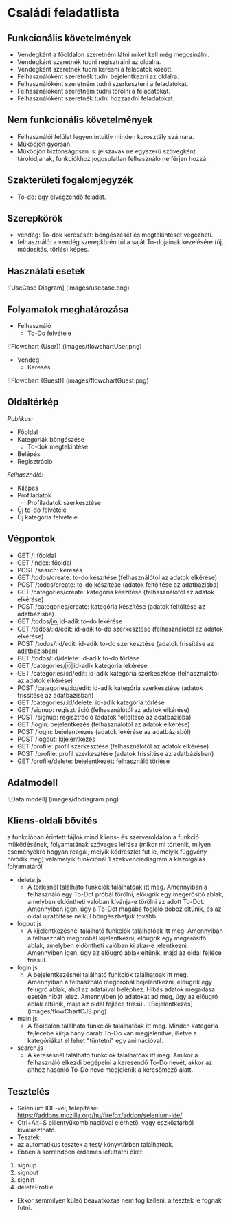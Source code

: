 # Családi feladatlista

## Funkcionális követelmények
- Vendégként a főoldalon szeretném látni miket kell még megcsinálni.
- Vendégként szeretnék tudni regisztrálni az oldalra.
- Vendégként szeretnék tudni keresni a feladatok között.
- Felhasználóként szeretnék tudni bejelentkezni az oldalra.
- Felhasználóként szeretném tudni szerkeszteni a feladatokat.
- Felhasználóként szeretném tudni törölni a feladatokat.
- Felhasználóként szeretnék tudni hozzáadni feladatokat.

## Nem funkcionális követelmények
- Felhasználói felület legyen intuitív minden korosztály számára.
- Működjön gyorsan.
- Működjön biztonságosan is: jelszavak ne egyszerű szövegként tárolódjanak, funkciókhoz jogosulatlan felhasználó ne férjen hozzá.

## Szakterületi fogalomjegyzék
- To-do: egy elvégzendő feladat.

## Szerepkörök
- vendég: To-dok keresését: böngészését és megtekintését végezheti.
- felhasználó: a vendég szerepkörén túl a saját To-dojainak kezelésére (új, módosítás, törlés) képes.

## Használati esetek
![UseCase Diagram] (images/usecase.png)

## Folyamatok meghatározása
- Felhasználó
  - To-Do felvétele

![Flowchart  (User)] (images/flowchartUser.png)

- Vendég
  - Keresés

![Flowchart  (Guest)] (images/flowchartGuest.png)

## Oldaltérkép
*Publikus:*

- Főoldal
- Kategóriák böngészése
    + To-dok megtekintése
- Belépés
- Regisztráció

*Felhasználó:*

- Kilépés
- Profiladatok
    + Profiladatok szerkesztése
- Új to-do felvétele
- Új kategória felvétele

## Végpontok
- GET /: főoldal
- GET /index: főoldal
- POST /search: keresés
- GET /todos/create: to-do készítése (felhasználótól az adatok elkérése)
- POST /todos/create: to-do készítése (adatok feltöltése az adatbázisba)
- GET /categories/create: kategória készítése (felhasználótól az adatok elkérése)
- POST /categories/create: kategória készítése (adatok feltöltése az adatbázisba)
- GET /todos/:id: id-adik to-do lekérése
- GET /todos/:id/edit: id-adik to-do szerkesztése (felhasználótól az adatok elkérése)
- POST /todos/:id/edit: id-adik to-do szerkesztése (adatok frissítése az adatbázisban)
- GET /todos/:id/delete: id-adik to-do törlése
- GET /categories/:id: id-adik kategória lekérése
- GET /categories/:id/edit: id-adik kategória szerkesztése (felhasználótól az adatok elkérése)
- POST /categories/:id/edit: id-adik kategória szerkesztése (adatok frissítése az adatbázisban)
- GET /categories/:id/delete: id-adik kategória törlése
- GET /signup: regisztráció (felhasználótól az adatok elkérése)
- POST /signup: regisztráció (adatok feltöltése az adatbázisba)
- GET /login: bejelentkezés (felhasználótól az adatok elkérése)
- POST /login: bejelentkezés (adatok lekérése az adatbázisból)
- POST /logout: kijelentkezés
- GET /profile: profil szerkesztése (felhasználótól az adatok elkérése)
- POST /profile: profil szerkesztése (adatok frissítése az adatbázisban)
- GET /profile/delete: bejelentkezett felhasználó törlése

## Adatmodell
![Data modell] (images/dbdiagram.png)

## Kliens-oldali bővítés
a funkcióban érintett fájlok mind kliens- és szerveroldalon
a funkció működésének, folyamatának szöveges leírása (mikor mi történik, milyen eseményekre hogyan reagál, melyik kódrészlet fut le, melyik függvény hívódik meg)
valamelyik funkciónál 1 szekvenciadiagram a kiszolgálás folyamatáról
- delete.js
  - A törlésnél található funkciók találhatóak itt meg.
  Amennyiban a felhasználó egy To-Dot próbál törölni, előugrik egy megerősítő ablak, amelyben eldöntheti valóban kívánja-e törölni az adott To-Dot.
  Amennyiben igen, úgy a To-Dot magába foglaló doboz eltűnik, és az oldal újratöltése nélkül böngészhetjük tovább.
- logout.js
  - A kijelentkezésnél található funkciók találhatóak itt meg.
  Amennyiban a felhasználó megpróbál kijelentkezni, előugrik egy megerősítő ablak, amelyben eldöntheti valóban ki akar-e jelentkezni.
  Amennyiben igen, úgy az előugró ablak eltűnik, majd az oldal fejléce frissül.
- login.js
  - A bejelentkezésnél található funkciók találhatóak itt meg.
  Amennyiban a felhasználó megpróbál bejelentkezni, előugrik egy felugró ablak, ahol az adataival beléphez. Hibás adatok megadása esetén hibát jelez.
  Amennyiben jó adatokat ad meg, úgy az előugró ablak eltűnik, majd az oldal fejléce frissül.
  ![Bejelentkezés] (images/flowChartCJS.png)
- main.js
  - A főoldalon található funkciók találhatóak itt meg.
  Minden kategória fejlécébe kiírja hány darab To-Do van megjelenítve, illetve a kategóriákat el lehet "tüntetni" egy animációval.
- search.js
  - A keresésnél található funkciók találhatóak itt meg.
  Amikor a felhasználó elkezdi begépelni a keresendő To-Do nevét, akkor az ahhoz hasonló To-Do neve megjelenik a keresőmező alatt.

## Tesztelés
- Selenium IDE-vel,  telepítése: https://addons.mozilla.org/hu/firefox/addon/selenium-ide/
- Ctrl+Alt+S billentyűkombinációval elérhető, vagy eszköztárból kiválasztható.
- Tesztek:
- az automatikus tesztek a test/ könyvtárban találhatóak.
- Ebben a sorrendben érdemes lefuttatni őket:
1. signup
2. signout
3. signin
4. deleteProfile
- Ekkor semmilyen külső beavatkozás nem fog kelleni, a tesztek le fognak futni.